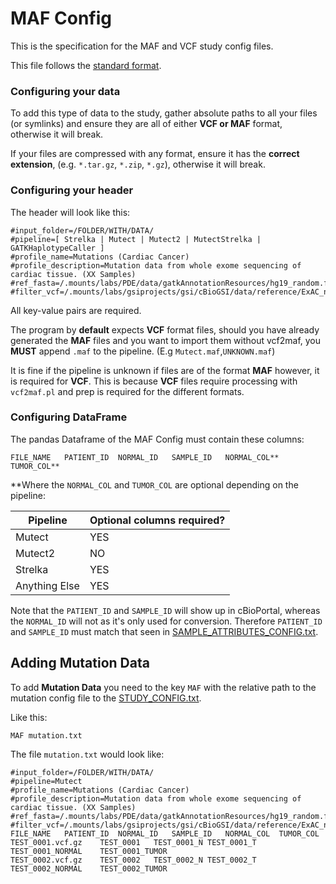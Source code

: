 # MAF Config
This is the specification for the MAF and VCF study config files.

This file follows the [standard format](STUDY_CONFIG.md).

### Configuring your data
To add this type of data to the study, gather absolute paths to all your files (or symlinks) and ensure they are all of either **VCF or MAF** format, otherwise it will break.

If your files are compressed with any format, ensure it has the **correct extension**, (e.g. `*.tar.gz`, `*.zip`, `*.gz`), otherwise it will break.

### Configuring your header

The header will look like this:
```
#input_folder=/FOLDER/WITH/DATA/
#pipeline=[ Strelka | Mutect | Mutect2 | MutectStrelka | GATKHaplotypeCaller ]
#profile_name=Mutations (Cardiac Cancer)
#profile_description=Mutation data from whole exome sequencing of cardiac tissue. (XX Samples)
#ref_fasta=/.mounts/labs/PDE/data/gatkAnnotationResources/hg19_random.fa
#filter_vcf=/.mounts/labs/gsiprojects/gsi/cBioGSI/data/reference/ExAC_nonTCGA.r0.3.1.sites.vep.vcf.gz
```
All key-value pairs are required. 

The program by **default** expects **VCF** format files, should you have already generated the **MAF** files and you want to import them without vcf2maf, you **MUST** append `.maf` to the pipeline.
(E.g `Mutect.maf`,`UNKNOWN.maf`)

It is fine if the pipeline is unknown if files are of the format **MAF** however, it is required for **VCF**.
This is because **VCF** files require processing with `vcf2maf.pl` and prep is required for the different formats.

### Configuring DataFrame

The pandas Dataframe of the MAF Config must contain these columns:

```
FILE_NAME	PATIENT_ID	NORMAL_ID	SAMPLE_ID	NORMAL_COL**	TUMOR_COL**
```

**Where the `NORMAL_COL` and `TUMOR_COL` are optional depending on the pipeline:

|Pipeline	|Optional columns required?	|
|---------------|-------------------------------|
|Mutect		|YES				|
|Mutect2	|NO				|
|Strelka	|YES				|
|Anything Else	|YES				|

Note that the `PATIENT_ID` and `SAMPLE_ID` will show up in cBioPortal, whereas the `NORMAL_ID` will not as it's only used for conversion.
Therefore `PATIENT_ID` and `SAMPLE_ID` must match that seen in [SAMPLE_ATTRIBUTES_CONFIG.txt](SAMPLE_ATTRIBUTES_CONFIG.md).

## Adding Mutation Data

To add **Mutation Data** you need to the key `MAF` with the relative path to the mutation config file to the [STUDY_CONFIG.txt](STUDY_CONFIG.md). 

Like this:

```
MAF	mutation.txt
```
The file `mutation.txt` would look like:

```
#input_folder=/FOLDER/WITH/DATA/
#pipeline=Mutect
#profile_name=Mutations (Cardiac Cancer)
#profile_description=Mutation data from whole exome sequencing of cardiac tissue. (XX Samples)
#ref_fasta=/.mounts/labs/PDE/data/gatkAnnotationResources/hg19_random.fa
#filter_vcf=/.mounts/labs/gsiprojects/gsi/cBioGSI/data/reference/ExAC_nonTCGA.r0.3.1.sites.vep.vcf.gz
FILE_NAME	PATIENT_ID	NORMAL_ID	SAMPLE_ID	NORMAL_COL	TUMOR_COL
TEST_0001.vcf.gz	TEST_0001	TEST_0001_N	TEST_0001_T	TEST_0001_NORMAL	TEST_0001_TUMOR
TEST_0002.vcf.gz	TEST_0002	TEST_0002_N	TEST_0002_T	TEST_0002_NORMAL	TEST_0002_TUMOR
```